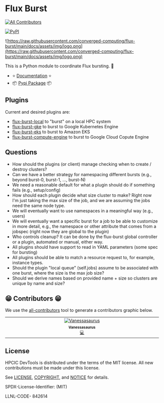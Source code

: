 # Flux Burst

<!-- ALL-CONTRIBUTORS-BADGE:START - Do not remove or modify this section -->
[![All Contributors](https://img.shields.io/badge/all_contributors-1-orange.svg?style=flat-square)](#contributors-)
<!-- ALL-CONTRIBUTORS-BADGE:END -->
[![PyPI](https://img.shields.io/pypi/v/flux-burst)](https://pypi.org/project/flux-burst/)

<!--<a target="_blank" rel="noopener noreferrer" href="https://github.com/converged-computing/flux-burst/blob/main/docs/assets/img/logo-transparent.png">
    <img align="right" style="width: 250px; float: right; padding-left: 20px;" src="https://github.com/converged-computing/flux-burst/raw/main/docs/assets/img/logo-transparent.png" alt="Cloud Select Logo">
</a>-->

![https://raw.githubusercontent.com/converged-computing/flux-burst/main/docs/assets/img/logo.png](https://raw.githubusercontent.com/converged-computing/flux-burst/main/docs/assets/img/logo.png)

This is a Python module to coordinate Flux bursting. 🧋️

 - ⭐️ [Documentation](https://converged-computing.github.io/flux-burst/) ⭐️
 - 📦️ [Pypi Package](https://pypi.org/project/flux-burst/) 📦️


## Plugins

Current and desired plugins are:

 - [flux-burst-local](https://github.com/converged-computing/flux-burst-local) to "burst" on a local HPC system
 - [flux-burst-gke](https://github.com/converged-computing/flux-burst-gke) to burst to Google Kubernetes Engine
 - [flux-burst-eks](https://github.com/converged-computing/flux-burst-eks) to burst to Amazon EKS
 - [flux-burst-compute-engine](https://github.com/converged-computing/flux-burst-compute-engine) to burst to Google Cloud Copute Engine

## Questions

- How should the plugins (or client) manage checking when to create / destroy clusters?
- Can we have a better strategy for namespacing different bursts (e.g., beyond burst-0, burst-1, ..., burst-N)
- We need a reasonable default for what a plugin should do if something fails (e.g., setup/config)
- How should each plugin decide what size cluster to make? Right now I'm just taking the max size of the job, and we are assuming the jobs need the same node type.
- We will eventually want to use namespaces in a meaningful way (e.g., users)
- We will eventually want a specific burst for a job to be able to customize in more detail, e.g., the namespace or other attribute that comes from a jobspec (right now they are global to the plugin)
- Who controls cleanup? It can be done by the flux-burst global controller or a plugin, automated or manual, either way.
- All plugins should have support to read in YAML parameters (some spec for bursting)
- All plugins should be able to match a resource request to, for example, instance types.
- Should the plugin "local queue" (self.jobs) assume to be associated with one burst, where the size is the max job size?
- Should we derive names based on provided name + size so clusters are unique by name and size?

## 😁️ Contributors 😁️

We use the [all-contributors](https://github.com/all-contributors/all-contributors)
tool to generate a contributors graphic below.

<!-- ALL-CONTRIBUTORS-LIST:START - Do not remove or modify this section -->
<!-- prettier-ignore-start -->
<!-- markdownlint-disable -->
<table>
  <tbody>
    <tr>
      <td align="center" valign="top" width="14.28%"><a href="https://vsoch.github.io"><img src="https://avatars.githubusercontent.com/u/814322?v=4?s=100" width="100px;" alt="Vanessasaurus"/><br /><sub><b>Vanessasaurus</b></sub></a><br /><a href="https://github.com/converged-computing/flux-burst/commits?author=vsoch" title="Code">💻</a></td>
    </tr>
  </tbody>
</table>

<!-- markdownlint-restore -->
<!-- prettier-ignore-end -->

<!-- ALL-CONTRIBUTORS-LIST:END -->

## License

HPCIC DevTools is distributed under the terms of the MIT license.
All new contributions must be made under this license.

See [LICENSE](https://github.com/converged-computing/flux-burst/blob/main/LICENSE),
[COPYRIGHT](https://github.com/converged-computing/flux-burst/blob/main/COPYRIGHT), and
[NOTICE](https://github.com/converged-computing/flux-burst/blob/main/NOTICE) for details.

SPDX-License-Identifier: (MIT)

LLNL-CODE- 842614
